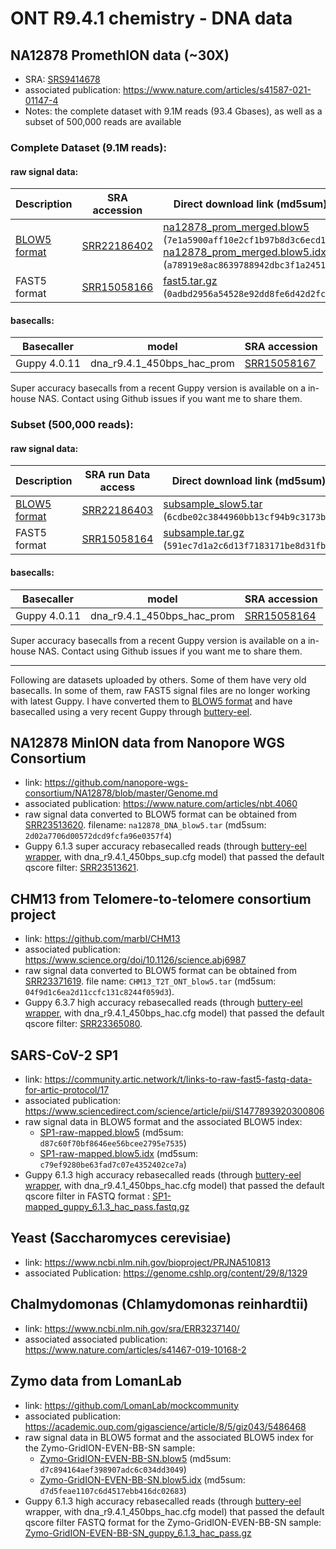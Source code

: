 # ONT R9.4.1 chemistry - DNA data

## NA12878 PromethION data (~30X)

- SRA: [SRS9414678](https://www.ncbi.nlm.nih.gov/sra/?term=SRS9414678)
- associated publication: https://www.nature.com/articles/s41587-021-01147-4
- Notes: the complete dataset with 9.1M reads (93.4 Gbases), as well as a subset of 500,000 reads are available
    
### Complete Dataset (9.1M reads):

#### raw signal data:
| Description                                          | SRA accession                                                      | Direct download link (md5sum) | 
| ---------------------------------------------------- | ------------------------------------------------------------------ | ------------------------------|
| [BLOW5 format](https://www.nature.com/articles/s41587-021-01147-4) | [SRR22186402](https://trace.ncbi.nlm.nih.gov/Traces/?view=run_browser&acc=SRR22186402&display=data-access) |  [na12878_prom_merged.blow5](https://slow5.page.link/na12878_prom_slow5) (`7e1a5900aff10e2cf1b97b8d3c6ecd1e`), [na12878_prom_merged.blow5.idx](https://slow5.page.link/na12878_prom_slow5_idx) (`a78919e8ac8639788942dbc3f1a2451a`)    |
| FAST5 format | [SRR15058166](https://trace.ncbi.nlm.nih.gov/Traces/?view=run_browser&acc=SRR15058166&display=data-access) | [fast5.tar.gz](https://slow5.page.link/na12878_prom) (`0adbd2956a54528e92dd8fe6d42d2fce`) |



#### basecalls:

| Basecaller    | model |SRA accession                                                                                         |
| ------------------ | ----| ---------------------------------------------------------------------------------------------------------- |
| Guppy 4.0.11 | dna_r9.4.1_450bps_hac_prom | [SRR15058167](https://trace.ncbi.nlm.nih.gov/Traces/?view=run_browser&acc=SRR15058167&display=download) | 

Super accuracy basecalls from a recent Guppy version is available on a in-house NAS. Contact using Github issues if you want me to share them.
    
### Subset (500,000 reads):

#### raw signal data:
| Description                                          | SRA run Data access                                                                                        |Direct download link (md5sum) | 
| ---------------------------------------------------- | ---------------------------------------------------------------------------------------------------------- |  ------------------------------|
| [BLOW5 format](https://www.nature.com/articles/s41587-021-01147-4)                   | [SRR22186403](https://trace.ncbi.nlm.nih.gov/Traces/?view=run_browser&acc=SRR22186403&display=data-access) |[subsample_slow5.tar](https://slow5.page.link/na12878_prom_sub_slow5) (`6cdbe02c3844960bb13cf94b9c3173bb`) |
| FAST5 format                    | [SRR15058164](https://trace.ncbi.nlm.nih.gov/Traces/?view=run_browser&acc=SRR15058164&display=data-access) | [subsample.tar.gz](https://slow5.page.link/na12878_prom_sub) (`591ec7d1a2c6d13f7183171be8d31fba`) |

#### basecalls:
| Basecaller    | model |SRA accession                                                                                         |
| ------------------ | ----| ---------------------------------------------------------------------------------------------------------- |
| Guppy 4.0.11 | dna_r9.4.1_450bps_hac_prom | [SRR15058164](https://trace.ncbi.nlm.nih.gov/Traces/?view=run_browser&acc=SRR15058164&display=download) | 

Super accuracy basecalls from a recent Guppy version is available on a in-house NAS. Contact using Github issues if you want me to share them.

---

Following are datasets uploaded by others. Some of them have very old basecalls. In some of them, raw FAST5 signal files are no longer working with latest Guppy. I have converted them to [BLOW5 format](https://www.nature.com/articles/s41587-021-01147-4) and have basecalled using a very recent Guppy through [buttery-eel](https://github.com/Psy-Fer/buttery-eel). 


## NA12878 MinION data from Nanopore WGS Consortium

- link: https://github.com/nanopore-wgs-consortium/NA12878/blob/master/Genome.md
- associated publication: https://www.nature.com/articles/nbt.4060
- raw signal data converted to BLOW5 format can be obtained from [SRR23513620](https://trace.ncbi.nlm.nih.gov/Traces/?view=run_browser&acc=SRR23513620&display=data-access). filename: `na12878_DNA_blow5.tar` (md5sum: `2d02a7706d00572dcd9fcfa96e0357f4`)
- Guppy 6.1.3 super accuracy rebasecalled reads (through [buttery-eel wrapper](https://github.com/Psy-Fer/buttery-eel), with dna_r9.4.1_450bps_sup.cfg model) that passed the default qscore filter: [SRR23513621](https://trace.ncbi.nlm.nih.gov/Traces/?view=run_browser&acc=SRR23513621&display=data-access).


## CHM13 from Telomere-to-telomere consortium project

- link: https://github.com/marbl/CHM13
- associated publication: https://www.science.org/doi/10.1126/science.abj6987
- raw signal data converted to BLOW5 format can be obtained from [SRR23371619](https://trace.ncbi.nlm.nih.gov/Traces/?view=run_browser&acc=SRR23371619&display=data-access). file name: `CHM13_T2T_ONT_blow5.tar` (md5sum: `04f9d1c6ea2d11ccfc131c8244f059d3`).
- Guppy 6.3.7 high accuracy rebasecalled reads (through [buttery-eel wrapper](https://github.com/Psy-Fer/buttery-eel), with dna_r9.4.1_450bps_hac.cfg model) that passed the default qscore filter: [SRR23365080](https://trace.ncbi.nlm.nih.gov/Traces/?view=run_browser&acc=SRR23365080&display=data-access).

## SARS-CoV-2 SP1

- link: https://community.artic.network/t/links-to-raw-fast5-fastq-data-for-artic-protocol/17
- associated publication: https://www.sciencedirect.com/science/article/pii/S1477893920300806
- raw signal data in BLOW5 format and the associated BLOW5 index:
    - [SP1-raw-mapped.blow5](https://slow5.page.link/SP1-raw-mapped) (md5sum: `d87c60f70bf8646ee56bcee2795e7535`)
    - [SP1-raw-mapped.blow5.idx](https://slow5.page.link/SP1-raw-mapped-idx) (md5sum: `c79ef9280be63fad7c07e4352402ce7a`)
- Guppy 6.1.3 high accuracy rebasecalled reads (through [buttery-eel wrapper](https://github.com/Psy-Fer/buttery-eel), with dna_r9.4.1_450bps_hac.cfg model) that passed the default qscore filter in FASTQ format : [SP1-mapped_guppy_6.1.3_hac_pass.fastq.gz](https://seqdata.page.link/SP1-mapped_guppy_6_1_3_hac_pass)


## Yeast (Saccharomyces cerevisiae)

- link: https://www.ncbi.nlm.nih.gov/bioproject/PRJNA510813
- associated Publication: https://genome.cshlp.org/content/29/8/1329


## Chalmydomonas (Chlamydomonas reinhardtii)

- link: https://www.ncbi.nlm.nih.gov/sra/ERR3237140/
- associated associated publication: https://www.nature.com/articles/s41467-019-10168-2

## Zymo data from LomanLab

- link: https://github.com/LomanLab/mockcommunity
- associated publication: https://academic.oup.com/gigascience/article/8/5/giz043/5486468
- raw signal data in BLOW5 format and the associated BLOW5 index for the Zymo-GridION-EVEN-BB-SN sample:
    - [Zymo-GridION-EVEN-BB-SN.blow5](https://slow5.page.link/Zymo-GridION-EVEN-BB-SN) (md5sum: `d7c894164aef398907adc6c034dd3049`)
    - [Zymo-GridION-EVEN-BB-SN.blow5.idx](https://slow5.page.link/Zymo-GridION-EVEN-BB-SN-idx) (md5sum: `d7d5feae1107c6d4517ebb416dc02683`)
- Guppy 6.1.3 high accuracy rebasecalled reads (through [buttery-eel](https://github.com/Psy-Fer/buttery-eel) wrapper, with dna_r9.4.1_450bps_hac.cfg model) that passed the default qscore filter FASTQ format for the Zymo-GridION-EVEN-BB-SN sample: [Zymo-GridION-EVEN-BB-SN_guppy_6.1.3_hac_pass.gz](https://seqdata.page.link/Zymo-GridION-EVEN-BB-SN_guppy_6_1_3_hac_pass)
